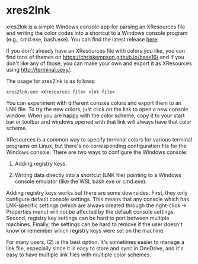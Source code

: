 
# xres2lnk

xres2lnk is a simple Windows console app for parsing an XResources file and writing
the color codes into a shortcut to a Windows console program (e.g., cmd.exe, bash.exe).
You can find the latest release [here](https://github.com/agocke/xres2lnk/releases/download/v1.0.0/xres2lnk.zip).


If you don't already have an XResources file with colors you like, you can find tons of
themes on https://chriskempson.github.io/base16/ and if you don't like any of those, you
can make your own and export it as XResources using http://terminal.sexy/.

The usage for xres2lnk is as follows:

```
xres2lnk.exe <Xresources file> <lnk file>
```

You can experiment with different console colors and export them to an LNK file.
To try the new colors, just click on the link to open a new console window. When you are happy with the color scheme, copy it to your start bar or toolbar and windows opened with
that link will always have that color scheme.


XResources is a common way to specify terminal colors for various terminal programs on
Linux, but there's no corresponding configuration file for the Windows console. There
are two ways to configure the Windows console:

1) Adding registry keys.

2) Writing data directly into a shortcut (LNK file) pointing to a Windows console
   emulator (like the WSL bash.exe or cmd.exe).

Adding registry keys works but there are some downsides. First, they only configure
default console settings. This means that any console which has LNK-specific settings
(which are always created through the right-click -> Properties menu) will not be
affected by the default console settings. Second, registry key settings can be hard
to port between multiple machines. Finally, the settings can be hard to remove if
the user doesn't know or remember which registry keys were set on the machine.

For many users, (2) is the best option. It's sometimes easier to manage a link file,
especially since it is easy to store and sync in OneDrive, and it's easy to have
multiple link files with multiple color schemes.
